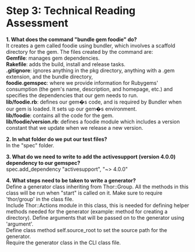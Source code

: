 ﻿# Step 3: Technical Reading Assessment #
**1. What does the command "bundle gem foodie" do?**  
It creates a gem called foodie using bundler, which involves a scaffold directory for the gem. The files created by the command are:  
**Gemfile**: manages gem dependencies.  
**Rakefile**: adds the build, install and release tasks.  
**.gitignore**: ignores anything in the pkg directory, anything with a .gem extension, and the bundle directory,  
**foodie.gemspec**: where we provide information for Rubygems' consumption (the gem's name, description, and homepage, etc.) and specifies the dependencies that our gem needs to run.  
**lib/foodie.rb**: defines our gem�s code, and is required by Bundler when our gem is loaded. It sets up our gem�s environment.  
**lib/foodie**: contains all the code for the gem.  
**lib/foodie/version.rb**: defines a foodie module which includes a version constant that we update when we release a new version.  
  
**2. In what folder do we put our test files?**  
In the "spec" folder.  
  
**3. What do we need to write to add the activesupport (version 4.0.0) dependency to our gemspec?**  
spec.add\_dependency "activesupport", "~> 4.0.0"  
  
**4. What steps need to be taken to write a generator?**  
Define a generator class inheriting from Thor::Group. All the methods in this class will be run when "start" is called on it. Make sure to require 'thor/group' in the class file.  
Include Thor::Actions module in this class, this is needed for defining helper methods needed for the generator (example: method for creating a directory). 
Define arguments that will be passed on to the generator using 'argument'.  
Define class method self.source_root to set the source path for the generator.  
Require the generator class in the CLI class file.  
